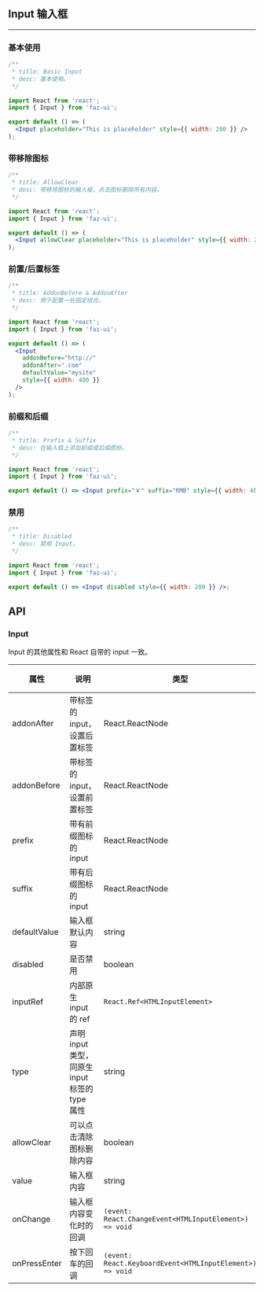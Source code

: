 ## Input 输入框

---

### 基本使用

```jsx
/**
 * title: Basic Input
 * desc: 基本使用。
 */

import React from 'react';
import { Input } from 'faz-ui';

export default () => (
  <Input placeholder="This is placeholder" style={{ width: 200 }} />
);
```

### 带移除图标

```jsx
/**
 * title: AllowClear
 * desc: 带移除图标的输入框，点击图标删除所有内容。
 */

import React from 'react';
import { Input } from 'faz-ui';

export default () => (
  <Input allowClear placeholder="This is placeholder" style={{ width: 200 }} />
);
```

### 前置/后置标签

```jsx
/**
 * title: AddonBefore & AddonAfter
 * desc: 用于配置一些固定组合。
 */

import React from 'react';
import { Input } from 'faz-ui';

export default () => (
  <Input
    addonBefore="http://"
    addonAfter=".com"
    defaultValue="mysite"
    style={{ width: 400 }}
  />
);
```

### 前缀和后缀

```jsx
/**
 * title: Prefix & Suffix
 * desc: 在输入框上添加前缀或后缀图标。
 */

import React from 'react';
import { Input } from 'faz-ui';

export default () => <Input prefix="￥" suffix="RMB" style={{ width: 400 }} />;
```

### 禁用

```jsx
/**
 * title: Disabled
 * desc: 禁用 Input。
 */

import React from 'react';
import { Input } from 'faz-ui';

export default () => <Input disabled style={{ width: 200 }} />;
```

<!--
### 搜索框

```tsx
/**
 * title: Input.Search
 * desc: 带有搜索按钮的输入框。点击搜索按钮或者按下回车可触发 onSearch。
 */

import React from 'react';
import { Input } from 'faz-ui';

function onSearch(value: string) {
  console.log('SearchValue:', value);
}

export default () => (
  <div>
    <Input.Search
      onSearch={onSearch}
      placeholder="input search text"
      style={{ width: 200 }}
    />
    <Input.Search
      enterButton
      onSearch={onSearch}
      placeholder="input search text"
      style={{ width: 400, margin: 16 }}
    />
    <Input.Search
      enterButton="Search"
      onSearch={onSearch}
      placeholder="input search text"
      style={{ width: 400 }}
    />
  </div>
);
``` -->

<!-- ### 文本域

```jsx
/**
 * title: Input.TextArea
 * desc: 用于多行输入。
 */

import React from 'react';
import { Input } from 'faz-ui';

export default () =>
  <Input.TextArea
    rows={4}
    placeholder="This is placeholder"
    style={{ width: 400 }}
  />
```
### 密码框

```jsx
/**
 * title: Input.Password
 * desc: 密码框。使用 Input.Password 时，suffix 和 type 属性将失效。
 */

import React from 'react';
import { Input } from 'faz-ui';
import { BsLock, BsUnlock } from 'react-icons/ai';

export default () => <Input.Password placeholder="Enter your Password" style={{ width: 200 }}/>
```

### 内容长度限制

```jsx
/**
 * title: Input.Limit
 * desc: 限制输入长度的输入框。
 */

import React from 'react';
import { Input } from 'faz-ui';

export default () => <Input.Limit maxLength={4} placeholder="Enter up to 4 characters" style={{ width: 200 }}/>
``` -->

## API

### Input

Input 的其他属性和 React 自带的 input 一致。

| 属性         | 说明                                           | 类型                                                     | 默认值 |
| ------------ | ---------------------------------------------- | -------------------------------------------------------- | ------ |
| addonAfter   | 带标签的 input，设置后置标签                   | React.ReactNode                                          | -      |
| addonBefore  | 带标签的 input，设置前置标签                   | React.ReactNode                                          | -      |
| prefix       | 带有前缀图标的 input                           | React.ReactNode                                          | -      |
| suffix       | 带有后缀图标的 input                           | React.ReactNode                                          | -      |
| defaultValue | 输入框默认内容                                 | string                                                   | -      |
| disabled     | 是否禁用                                       | boolean                                                  | false  |
| inputRef     | 内部原生 input 的 ref                          | `React.Ref<HTMLInputElement>`                            | -      |
| type         | 声明 input 类型，同原生 input 标签的 type 属性 | string                                                   | text   |
| allowClear   | 可以点击清除图标删除内容                       | boolean                                                  | false  |
| value        | 输入框内容                                     | string                                                   | -      |
| onChange     | 输入框内容变化时的回调                         | `(event: React.ChangeEvent<HTMLInputElement>) => void`   | -      |
| onPressEnter | 按下回车的回调                                 | `(event: React.KeyboardEvent<HTMLInputElement>) => void` | -      |

<!--
### Input.TextArea

Input.TextArea 的其他属性和浏览器自带的 textarea 一致。

| 属性       | 说明  | 类型   | 默认值 |
| --------- | ----- | ------ | --    |
| defaultValue | 输入框默认内容	| string | - |
| value | 输入框内容 | string | - |
| onChange | 输入框内容变化时的回调 | `(event: React.ChangeEvent<HTMLTextAreaElement>) => void` | - |
| onPressEnter | 按下回车的回调 | `(event: React.KeyboardEvent<HTMLTextAreaElement>) => void` | - |
| onResize | TextArea 大小变化时的回调 | `(width: number, height: number) => void` | - |

### Input.Search

其余属性和 Input 一致。

| 属性       | 说明  | 类型   | 默认值 |
| --------- | ----- | ------ | --    |
| enterButton | 是否有确认按钮，可设为按钮文字。该属性会与 addonAfter 冲突。| `boolean | React.ReactNode` | false |
| onSearch | 点击搜索或按下回车键时的回调	| `(value: string, event: React.KeyboardEvent<HTMLInputElement>) => void` | - |

### Input.Password

其余属性和 Input 一致。

| 属性       | 说明  | 类型   | 默认值 |
| --------- | ----- | ------ | --    |
| visibilityToggle | 是否显示切换按钮 | boolean | true |
| visibleIcon | 自定义显示密码 Icon | React.ReactNode | - |
| invisibleIcon | 自定义隐藏密码 Icon | React.ReactNode | - |

### Input.Limit

其余属性和 Input 一致。

| 属性       | 说明  | 类型   | 默认值 |
| --------- | ----- | ------ | --    |
| maxLength | 内容的最大长度 | number | 0 | -->
